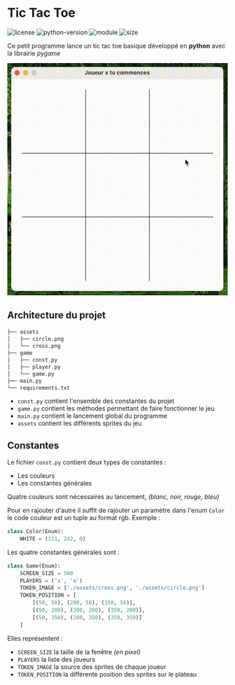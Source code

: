 # Tic Tac Toe

![license](https://img.shields.io/badge/license-mit-green)
![python-version](https://img.shields.io/badge/python-v3.9-success)
![module](https://img.shields.io/badge/pip-pygame-critical)
![size](https://img.shields.io/badge/assets_size-1.55kB-blue)


Ce petit programme lance un tic tac toe basique développé 
en **python** avec la librairie *pygame*

![demo](./assets/demo.gif)


## Architecture du projet

```
├── assets
│   ├── circle.png
│   └── cross.png
├── game
│   ├── const.py
│   ├── player.py
│   └── game.py
├── main.py
└── requirements.txt
```

- `const.py` contient l'ensemble des constantes du projet
- `game.py` contient les méthodes permettant de faire fonctionner le jeu
- `main.py` contient le lancement global du programme
- `assets` contient les différents sprites du jeu

## Constantes

Le fichier `const.py` contient deux types de constantes :
- Les couleurs
- Les constantes générales

Quatre couleurs sont nécessaires au lancement, *(blanc, noir, rouge, bleu)*

Pour en rajouter d'autre il suffit de rajouter un paramètre dans l'enum `Color`
le code couleur est un tuple au format rgb. Exemple :

```python
class Color(Enum):
    WHITE = (231, 242, 0)
```

Les quatre constantes générales sont :
```python
class Game(Enum):
    SCREEN_SIZE = 500
    PLAYERS = ('x', 'o')
    TOKEN_IMAGE = ['./assets/cross.png', './assets/circle.png']
    TOKEN_POSITION = [
        [(50, 50), (200, 50), (350, 50)],
        [(50, 200), (200, 200), (350, 200)],
        [(50, 350), (200, 350), (350, 350)]
    ]
```

Elles représentent :
- ``SCREEN_SIZE`` la taille de la fenêtre *(en pixel)*
- ``PLAYERS`` la liste des joueurs
- `TOKEN_IMAGE` la source des sprites de chaque joueur
- `TOKEN_POSITION` la différente position des sprites sur le plateau
